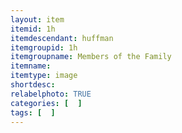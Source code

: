 ```yaml
---
layout: item
itemid: 1h
itemdescendant: huffman
itemgroupid: 1h
itemgroupname: Members of the Family 
itemname: 
itemtype: image
shortdesc: 
relabelphoto: TRUE 
categories: [  ]
tags: [  ]
---
```







